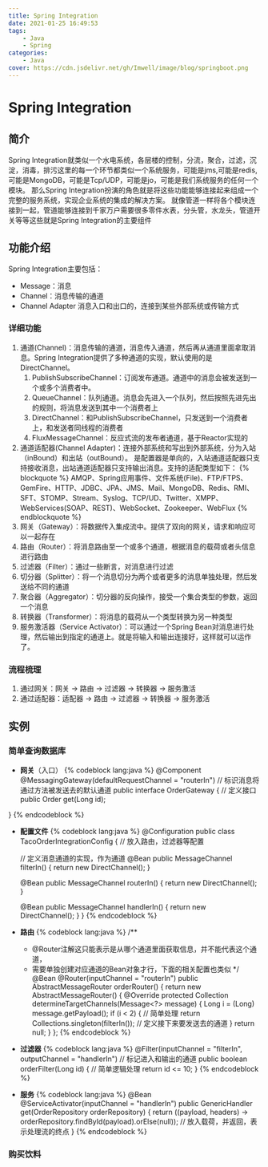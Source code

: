 ```yaml
---
title: Spring Integration
date: 2021-01-25 16:49:53
tags: 
    - Java
    - Spring
categories:    
    - Java
cover: https://cdn.jsdelivr.net/gh/Imwell/image/blog/springboot.png
---
```

# Spring Integration
## 简介
Spring Integration就类似一个水电系统，各层楼的控制，分流，聚合，过滤，沉淀，消毒，排污这里的每一个环节都类似一个系统服务，可能是jms,可能是redis,可能是MongoDB，可能是Tcp/UDP，可能是jo，可能是我们系统服务的任何一个模块。
那么Spring Integration扮演的角色就是将这些功能能够连接起来组成一个完整的服务系统，实现企业系统的集成的解决方案。
就像管道一样将各个模块连接到一起，管道能够连接到千家万户需要很多零件水表，分头管，水龙头，管道开关等等这些就是Spring Integration的主要组件
## 功能介绍
Spring Integration主要包括：
- Message：消息
- Channel：消息传输的通道
- Channel Adapter  消息入口和出口的，连接到某些外部系统或传输方式
### 详细功能
1. 通道(Channel)：消息传输的通道，消息传入通道，然后再从通道里面拿取消息。Spring Integration提供了多种通道的实现，默认使用的是DirectChannel。
    1. PublishSubscribeChannel：订阅发布通道。通道中的消息会被发送到一个或多个消费者中。 
    2. QueueChannel：队列通道。消息会先进入一个队列，然后按照先进先出的规则，将消息发送到其中一个消费者上
    3. DirectChannel：和PublishSubscribeChannel，只发送到一个消费者上，和发送者同线程的消费者
    4. FluxMessageChannel：反应式流的发布者通道，基于Reactor实现的    
2. 通道适配器(Channel Adapter)：连接外部系统和写出到外部系统，分为入站（inBound）和出站（outBound）。
是配置器是单向的，入站通道适配器只支持接收消息，出站通道适配器只支持输出消息。支持的适配类型如下：
{% blockquote %}
AMQP、Spring应用事件、文件系统(File)、FTP/FTPS、GemFire、HTTP、JDBC、JPA、JMS、Mail、MongoDB、Redis、RMI、SFT、STOMP、Stream、Syslog、TCP/UD、Twitter、XMPP、WebServices(SOAP、REST)、WebSocket、Zookeeper、WebFlux
{% endblockquote %}
3. 网关（Gateway）：将数据传入集成流中。提供了双向的网关，请求和响应可以一起存在
4. 路由（Router）：将消息路由至一个或多个通道，根据消息的载荷或者头信息进行路由
5. 过滤器（Filter）：通过一些断言，对消息进行过滤
6. 切分器（Splitter）：将一个消息切分为两个或者更多的消息单独处理，然后发送给不同的通道
7. 聚合器（Aggregator）：切分器的反向操作，接受一个集合类型的参数，返回一个消息
8. 转换器（Transformer）：将消息的载荷从一个类型转换为另一种类型
9. 服务激活器（Service Activator）：可以通过一个Spring Bean对消息进行处理，然后输出到指定的通道上。就是将输入和输出连接好，这样就可以运作了。

### 流程梳理
1. 通过网关：网关 -> 路由 -> 过滤器 -> 转换器 -> 服务激活
2. 通过适配器：适配器 -> 路由 -> 过滤器 -> 转换器 -> 服务激活

## 实例
### 简单查询数据库
- **网关**（入口）
{% codeblock lang:java %}
@Component
@MessagingGateway(defaultRequestChannel = "routerIn") // 标识消息将通过方法被发送去的默认通道
public interface OrderGateway {
    // 定义接口
    public Order get(Long id);

}
{% endcodeblock %}
- **配置文件**
{% codeblock lang:java %}
@Configuration
public class TacoOrderIntegrationConfig {
  // 放入路由，过滤器等配置
  
  // 定义消息通道的实现，作为通道
  @Bean
  public MessageChannel filterIn() {
    return new DirectChannel();
  }

  @Bean
  public MessageChannel routerIn() {
    return new DirectChannel();
  }

  @Bean
  public MessageChannel handlerIn() {
    return new DirectChannel();
  }
}
{% endcodeblock %}
- **路由**
{% codeblock lang:java %}
    /**
    * @Router注解这只能表示是从哪个通道里面获取信息，并不能代表这个通道，
    * 需要单独创建对应通道的Bean对象才行，下面的相关配置也类似
    */
    @Bean
    @Router(inputChannel = "routerIn")
    public AbstractMessageRouter orderRouter() {
        return new AbstractMessageRouter() {
        @Override
        protected Collection<MessageChannel> determineTargetChannels(Message<?> message) {
            Long i = (Long) message.getPayload();
            if (i < 2) { // 简单处理
                return Collections.singleton(filterIn()); // 定义接下来要发送去的通道
            }
            return null;
        }
    };
{% endcodeblock %}
- **过滤器**
{% codeblock lang:java %}
@Filter(inputChannel = "filterIn", outputChannel = "handlerIn") // 标记进入和输出的通道
public boolean orderFilter(Long id) { // 简单逻辑处理
    return id <= 10;
}
{% endcodeblock %}
- **服务**
{% codeblock lang:java %}
@Bean
@ServiceActivator(inputChannel = "handlerIn")
public GenericHandler<Long> get(OrderRepository orderRepository) {
    return ((payload, headers) -> orderRepository.findById(payload).orElse(null)); // 放入载荷，并返回，表示处理流的终点
}
{% endcodeblock %}
### 购买饮料
